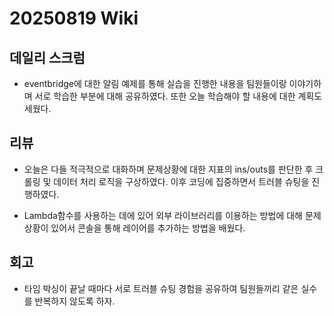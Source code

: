 # 20250819 Wiki

## 데일리 스크럼

- eventbridge에 대한 알림 예제를 통해 실습을 진행한 내용을 팀원들이랑 이야기하며 서로 학습한 부분에 대해 공유하였다. 또한 오늘 학습해야 할 내용에 대한 계획도 세웠다.

## 리뷰

- 오늘은 다들 적극적으로 대화하며 문제상황에 대한 지표의 ins/outs를 판단한 후 크롤링 및 데이터 처리 로직을 구상하였다. 이후 코딩에 집중하면서 트러블 슈팅을 진행하였다.

- Lambda함수를 사용하는 데에 있어 외부 라이브러리를 이용하는 방법에 대해 문제 상황이 있어서 콘솔을 통해 레이어를 추가하는 방법을 배웠다.

## 회고

- 타임 박싱이 끝날 때마다 서로 트러블 슈팅 경험을 공유하여 팀원들끼리 같은 실수를 반복하지 않도록 하자.